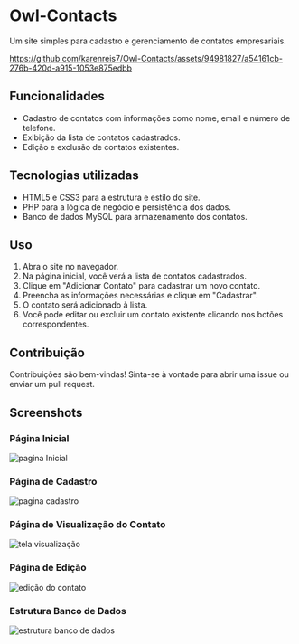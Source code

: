 # Owl-Contacts

Um site simples para cadastro e gerenciamento de contatos empresariais.



https://github.com/karenreis7/Owl-Contacts/assets/94981827/a54161cb-276b-420d-a915-1053e875edbb



## Funcionalidades

- Cadastro de contatos com informações como nome, email e número de telefone.
- Exibição da lista de contatos cadastrados.
- Edição e exclusão de contatos existentes.

## Tecnologias utilizadas

- HTML5 e CSS3 para a estrutura e estilo do site.
- PHP para a lógica de negócio e persistência dos dados.
- Banco de dados MySQL para armazenamento dos contatos.

## Uso

1. Abra o site no navegador.
2. Na página inicial, você verá a lista de contatos cadastrados.
3. Clique em "Adicionar Contato" para cadastrar um novo contato.
4. Preencha as informações necessárias e clique em "Cadastrar".
5. O contato será adicionado à lista.
6. Você pode editar ou excluir um contato existente clicando nos botões correspondentes.

## Contribuição

Contribuições são bem-vindas! Sinta-se à vontade para abrir uma issue ou enviar um pull request.

## Screenshots 

### Página Inicial
![pagina Inicial](https://github.com/karenreis7/Owl-Contacts/assets/94981827/20930856-d5fd-4389-ab69-c63378aba92b)

### Página de Cadastro
![pagina cadastro](https://github.com/karenreis7/Owl-Contacts/assets/94981827/476ee9e5-cb8b-4530-b7c8-037246899ebf)

### Página de Visualização do Contato
![tela visualização](https://github.com/karenreis7/Owl-Contacts/assets/94981827/56159fa6-d4b9-422d-8444-45ff63943fec)

### Página de Edição
![edição do contato](https://github.com/karenreis7/Owl-Contacts/assets/94981827/fd9971d5-78f7-4ef3-b6ae-21f0d4a012f6)

### Estrutura Banco de Dados
![estrutura banco de dados](https://github.com/karenreis7/Owl-Contacts/assets/94981827/6712aa63-6a07-4570-a74d-bbc290d4990e)

